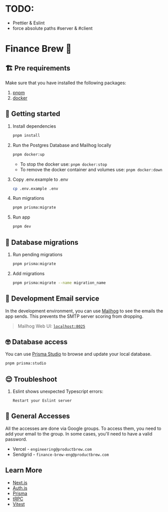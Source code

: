 # TODO:

- Prettier & Eslint
- force absolute paths #server & #client

# Finance Brew 💸

## 🏗️ Pre requirements

Make sure that you have installed the following packages:

1. [pnpm](https://pnpm.io/installation#using-homebrew)
2. [docker](https://docs.docker.com/desktop/install/mac-install)

## 🏃 Getting started

1. Install dependencies

   ```sh
   pnpm install
   ```

2. Run the Postgres Database and Mailhog locally

   ```sh
   pnpm docker:up
   ```

   - To stop the docker use: `pnpm docker:stop`
   - To remove the docker container and volumes use: `pnpm docker:down`

3. Copy .env.example to .env

   ```sh
   cp .env.example .env
   ```

4. Run migrations

   ```sh
   pnpm prisma:migrate
   ```

5. Run app

   ```sh
   pnpm dev
   ```

## 💽 Database migrations

1. Run pending migrations

   ```sh
   pnpm prisma:migrate
   ```

2. Add migrations
   ```sh
   pnpm prisma:migrate --name migration_name
   ```

## 📧 Development Email service

In the development environment, you can use [Mailhog](https://github.com/mailhog/MailHog) to see the emails the app sends. This prevents the SMTP server scoring from dropping.

> Mailhog Web UI: [`localhost:8025`](http://localhost:8025/)

## 🤓 Database access

You can use [Prisma Studio](https://www.prisma.io/studio) to browse and update your local database.

```sh
pnpm prisma:studio
```

## 😌 Troubleshoot

1. Eslint shows unexpected Typescript errors:

   ```
   Restart your Eslint server
   ```

## 🔐 General Accesses

All the accesses are done via Google groups. To access them, you need to add your email to the group. In some cases, you'll need to have a valid password.

- Vercel - `engineering@productbrew.com`
- Sendgrid - `finance-brew-eng@productbrew.com`

## Learn More

- [Next.js](https://nextjs.org)
- [Auth.js](https://authjs.dev/)
- [Prisma](https://prisma.io)
- [tRPC](https://trpc.io)
- [Vitest](https://vitest.dev/)
